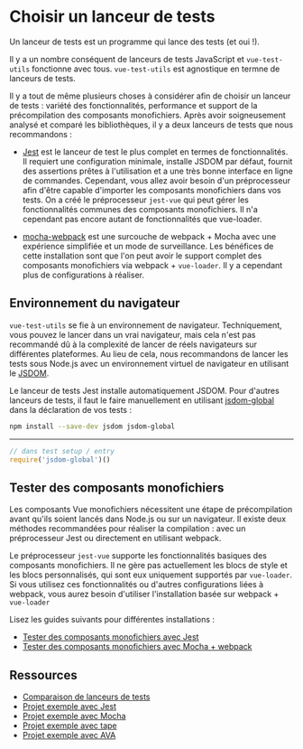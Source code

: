 # Choisir un lanceur de tests

Un lanceur de tests est un programme qui lance des tests (et oui !).

Il y a un nombre conséquent de lanceurs de tests JavaScript et `vue-test-utils` fonctionne avec tous. `vue-test-utils` est agnostique en termne de lanceurs de tests.

Il y a tout de même plusieurs choses à considérer afin de choisir un lanceur de tests : variété des fonctionnalités, performance et support de la précompilation des composants monofichiers. Après avoir soigneusement analysé et comparé les bibliothèques, il y a deux lanceurs de tests que nous recommandons :

- [Jest](https://facebook.github.io/jest/docs/en/getting-started.html#content) est le lanceur de test le plus complet en termes de fonctionnalités. Il requiert une configuration minimale, installe JSDOM par défaut, fournit des assertions prêtes à l'utilisation et a une très bonne interface en ligne de commandes. Cependant, vous allez avoir besoin d'un préprocesseur afin d'être capable d'importer les composants monofichiers dans vos tests. On a créé le préprocesseur `jest-vue` qui peut gérer les fonctionnalités communes des composants monofichiers. Il n'a cependant pas encore autant de fonctionnalités que vue-loader.

- [mocha-webpack](https://github.com/zinserjan/mocha-webpack) est une surcouche de webpack + Mocha avec une expérience simplifiée et un mode de surveillance. Les bénéfices de cette installation sont que l'on peut avoir le support complet des composants monofichiers via webpack + `vue-loader`. Il y a cependant plus de configurations à réaliser.

## Environnement du navigateur

`vue-test-utils` se fie à un environnement de navigateur. Techniquement, vous pouvez le lancer dans un vrai navigateur, mais cela n'est pas recommandé dû à la complexité de lancer de réels navigateurs sur différentes plateformes. Au lieu de cela, nous recommandons de lancer les tests sous Node.js avec un environnement virtuel de navigateur en utilisant le [JSDOM](https://github.com/tmpvar/jsdom).

Le lanceur de tests Jest installe automatiquement JSDOM. Pour d'autres lanceurs de tests, il faut le faire manuellement en utilisant [jsdom-global](https://github.com/rstacruz/jsdom-global) dans la déclaration de vos tests :

``` bash
npm install --save-dev jsdom jsdom-global
```
---
``` js
// dans test setup / entry
require('jsdom-global')()
```

## Tester des composants monofichiers

Les composants Vue monofichiers nécessitent une étape de précompilation avant qu'ils soient lancés dans Node.js ou sur un navigateur. Il existe deux méthodes recommandées pour réaliser la compilation : avec un préprocesseur Jest ou directement en utilisant webpack.

Le préprocesseur `jest-vue` supporte les fonctionnalités basiques des composants monofichiers. Il ne gère pas actuellement les blocs de style et les blocs personnalisés, qui sont eux uniquement supportés par `vue-loader`. Si vous utilisez ces fonctionnalités ou d'autres configurations liées à webpack, vous aurez besoin d'utiliser l'installation basée sur webpack + `vue-loader`

Lisez les guides suivants pour différentes installations :

- [Tester des composants monofichiers avec Jest](./testing-SFCs-with-jest.md)
- [Tester des composants monofichiers avec Mocha + webpack](./testing-SFCs-with-mocha-webpack.md)

## Ressources

- [Comparaison de lanceurs de tests](https://github.com/eddyerburgh/vue-unit-test-perf-comparison)
- [Projet exemple avec Jest](https://github.com/vuejs/vue-test-utils-jest-example)
- [Projet exemple avec Mocha](https://github.com/vuejs/vue-test-utils-mocha-webpack-example)
- [Projet exemple avec tape](https://github.com/eddyerburgh/vue-test-utils-tape-example)
- [Projet exemple avec AVA](https://github.com/eddyerburgh/vue-test-utils-ava-example)
